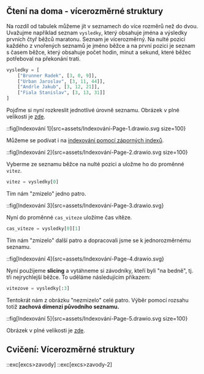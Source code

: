 ## Čtení na doma - vícerozměrné struktury

Na rozdíl od tabulek můžeme jít v seznamech do více rozměrů než do dvou. Uvažujme například seznam `vysledky`, který obsahuje jména a výsledky prvních čtyř běžců maratonu. Seznam je vícerozměrný. Na nulté pozici každého z vnořených seznamů je jméno běžce a na první pozici je seznam s časem běžce, který obsahuje počet hodin, minut a sekund, které běžec potřeboval na překonání trati.

```py
vysledky = [
    ["Brunner Radek", [3, 0, 9]], 
    ["Urban Jaroslav", [3, 11, 44]], 
    ["Andrle Jakub", [3, 12, 21]], 
    ["Fiala Stanislav", [3, 13, 31]]
]
```

Pojďme si nyní rozkreslit jednotlivé úrovně seznamu. Obrázek v plné velikosti je [zde](assets/Indexování-Page-1.drawio.svg).

::fig[Indexování 1]{src=assets/Indexování-Page-1.drawio.svg size=100}

Můžeme se podívat i na [indexování pomocí záporných indexů](assets/Indexování-Page-2.drawio.svg).

::fig[Indexování 2]{src=assets/Indexování-Page-2.drawio.svg size=100}

Vyberme ze seznamu běžce na nulté pozici a uložme ho do proměnné `vitez`.

```py
vitez = vysledky[0]
```

Tím nám "zmizelo" jedno patro.

::fig[Indexování 3]{src=assets/Indexování-Page-3.drawio.svg}

Nyní do proměnné `cas_viteze` uložíme čas vítěze.

```py
cas_viteze = vysledky[0][1]
```

Tím nám "zmizelo" další patro a dopracovali jsme se k jednorozměrnému seznamu.

::fig[Indexování 4]{src=assets/Indexování-Page-4.drawio.svg}

Nyní použijeme **slicing** a vytáhneme si závodníky, kteří byli "na bedně", tj. tři nejrychlejší běžce. To uděláme následujícím příkazem:

```py
vitezove = vysledky[:3]
```

Tentokrát nám z obrázku "nezmizelo" celé patro. Výběr pomocí rozsahu totiž **zachová dimenzi původního seznamu.** 

::fig[Indexování 5]{src=assets/Indexování-Page-5.drawio.svg size=100}

Obrázek v plné velikosti je [zde](assets/Indexování-Page-5.drawio.svg).

## Cvičení: Vícerozměrné struktury
::exc[excs>zavody]
::exc[excs>zavody-2]
